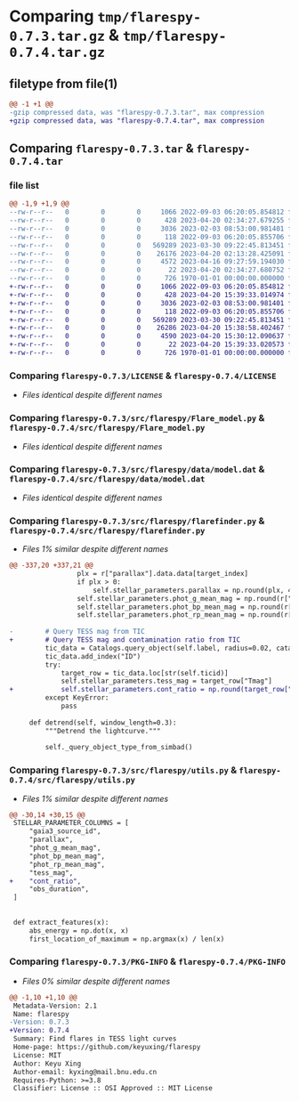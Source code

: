 # Comparing `tmp/flarespy-0.7.3.tar.gz` & `tmp/flarespy-0.7.4.tar.gz`

## filetype from file(1)

```diff
@@ -1 +1 @@
-gzip compressed data, was "flarespy-0.7.3.tar", max compression
+gzip compressed data, was "flarespy-0.7.4.tar", max compression
```

## Comparing `flarespy-0.7.3.tar` & `flarespy-0.7.4.tar`

### file list

```diff
@@ -1,9 +1,9 @@
--rw-r--r--   0        0        0     1066 2022-09-03 06:20:05.854812 flarespy-0.7.3/LICENSE
--rw-r--r--   0        0        0      428 2023-04-20 02:34:27.679255 flarespy-0.7.3/pyproject.toml
--rw-r--r--   0        0        0     3036 2023-02-03 08:53:00.981401 flarespy-0.7.3/src/flarespy/Flare_model.py
--rw-r--r--   0        0        0      118 2022-09-03 06:20:05.855706 flarespy-0.7.3/src/flarespy/__init__.py
--rw-r--r--   0        0        0   569289 2023-03-30 09:22:45.813451 flarespy-0.7.3/src/flarespy/data/model.dat
--rw-r--r--   0        0        0    26176 2023-04-20 02:13:28.425091 flarespy-0.7.3/src/flarespy/flarefinder.py
--rw-r--r--   0        0        0     4572 2023-04-16 09:27:59.194030 flarespy-0.7.3/src/flarespy/utils.py
--rw-r--r--   0        0        0       22 2023-04-20 02:34:27.680752 flarespy-0.7.3/src/flarespy/version.py
--rw-r--r--   0        0        0      726 1970-01-01 00:00:00.000000 flarespy-0.7.3/PKG-INFO
+-rw-r--r--   0        0        0     1066 2022-09-03 06:20:05.854812 flarespy-0.7.4/LICENSE
+-rw-r--r--   0        0        0      428 2023-04-20 15:39:33.014974 flarespy-0.7.4/pyproject.toml
+-rw-r--r--   0        0        0     3036 2023-02-03 08:53:00.981401 flarespy-0.7.4/src/flarespy/Flare_model.py
+-rw-r--r--   0        0        0      118 2022-09-03 06:20:05.855706 flarespy-0.7.4/src/flarespy/__init__.py
+-rw-r--r--   0        0        0   569289 2023-03-30 09:22:45.813451 flarespy-0.7.4/src/flarespy/data/model.dat
+-rw-r--r--   0        0        0    26286 2023-04-20 15:38:58.402467 flarespy-0.7.4/src/flarespy/flarefinder.py
+-rw-r--r--   0        0        0     4590 2023-04-20 15:30:12.090637 flarespy-0.7.4/src/flarespy/utils.py
+-rw-r--r--   0        0        0       22 2023-04-20 15:39:33.020573 flarespy-0.7.4/src/flarespy/version.py
+-rw-r--r--   0        0        0      726 1970-01-01 00:00:00.000000 flarespy-0.7.4/PKG-INFO
```

### Comparing `flarespy-0.7.3/LICENSE` & `flarespy-0.7.4/LICENSE`

 * *Files identical despite different names*

### Comparing `flarespy-0.7.3/src/flarespy/Flare_model.py` & `flarespy-0.7.4/src/flarespy/Flare_model.py`

 * *Files identical despite different names*

### Comparing `flarespy-0.7.3/src/flarespy/data/model.dat` & `flarespy-0.7.4/src/flarespy/data/model.dat`

 * *Files identical despite different names*

### Comparing `flarespy-0.7.3/src/flarespy/flarefinder.py` & `flarespy-0.7.4/src/flarespy/flarefinder.py`

 * *Files 1% similar despite different names*

```diff
@@ -337,20 +337,21 @@
                 plx = r["parallax"].data.data[target_index]
                 if plx > 0:
                     self.stellar_parameters.parallax = np.round(plx, 4)
                 self.stellar_parameters.phot_g_mean_mag = np.round(r["phot_g_mean_mag"].data.data[target_index], 4)
                 self.stellar_parameters.phot_bp_mean_mag = np.round(r["phot_bp_mean_mag"].data.data[target_index], 4)
                 self.stellar_parameters.phot_rp_mean_mag = np.round(r["phot_rp_mean_mag"].data.data[target_index], 4)
 
-        # Query TESS mag from TIC
+        # Query TESS mag and contamination ratio from TIC
         tic_data = Catalogs.query_object(self.label, radius=0.02, catalog="TIC")
         tic_data.add_index("ID")
         try:
             target_row = tic_data.loc[str(self.ticid)]
             self.stellar_parameters.tess_mag = target_row["Tmag"]
+            self.stellar_parameters.cont_ratio = np.round(target_row["contratio"], 4)
         except KeyError:
             pass
 
     def detrend(self, window_length=0.3):
         """Detrend the lightcurve."""
 
         self._query_object_type_from_simbad()
```

### Comparing `flarespy-0.7.3/src/flarespy/utils.py` & `flarespy-0.7.4/src/flarespy/utils.py`

 * *Files 1% similar despite different names*

```diff
@@ -30,14 +30,15 @@
 STELLAR_PARAMETER_COLUMNS = [
     "gaia3_source_id",
     "parallax",
     "phot_g_mean_mag",
     "phot_bp_mean_mag",
     "phot_rp_mean_mag",
     "tess_mag",
+    "cont_ratio",
     "obs_duration",
 ]
 
 
 def extract_features(x):
     abs_energy = np.dot(x, x)
     first_location_of_maximum = np.argmax(x) / len(x)
```

### Comparing `flarespy-0.7.3/PKG-INFO` & `flarespy-0.7.4/PKG-INFO`

 * *Files 0% similar despite different names*

```diff
@@ -1,10 +1,10 @@
 Metadata-Version: 2.1
 Name: flarespy
-Version: 0.7.3
+Version: 0.7.4
 Summary: Find flares in TESS light curves
 Home-page: https://github.com/keyuxing/flarespy
 License: MIT
 Author: Keyu Xing
 Author-email: kyxing@mail.bnu.edu.cn
 Requires-Python: >=3.8
 Classifier: License :: OSI Approved :: MIT License
```

